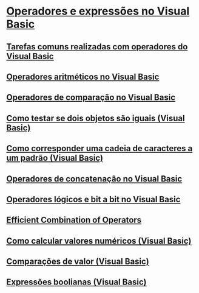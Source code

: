 # [Operadores e expressões no Visual Basic](index.md)
## [Tarefas comuns realizadas com operadores do Visual Basic](common-tasks-performed-with-visual-basic-operators.md)
## [Operadores aritméticos no Visual Basic](arithmetic-operators.md)
## [Operadores de comparação no Visual Basic](comparison-operators.md)
## [Como testar se dois objetos são iguais (Visual Basic)](how-to-test-whether-two-objects-are-the-same.md)
## [Como corresponder uma cadeia de caracteres a um padrão (Visual Basic)](how-to-match-a-string-against-a-pattern.md)
## [Operadores de concatenação no Visual Basic](concatenation-operators.md)
## [Operadores lógicos e bit a bit no Visual Basic](logical-and-bitwise-operators.md)
## [Efficient Combination of Operators](TocOutOfQuery)
## [Como calcular valores numéricos (Visual Basic)](how-to-calculate-numeric-values.md)
## [Comparações de valor (Visual Basic)](value-comparisons.md)
## [Expressões boolianas (Visual Basic)](boolean-expressions.md)
